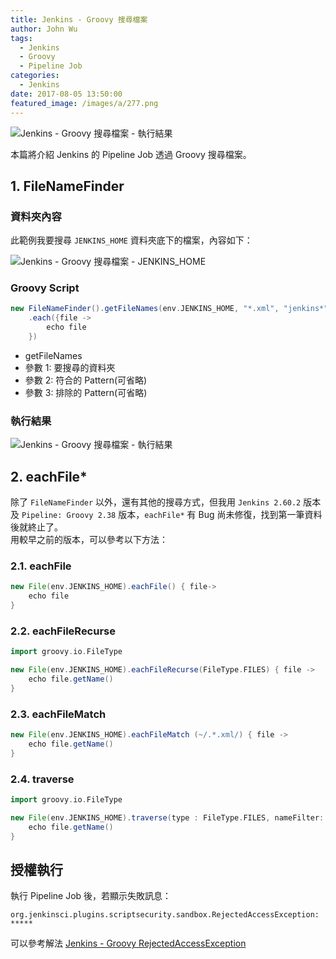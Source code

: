 ```yaml
---
title: Jenkins - Groovy 搜尋檔案
author: John Wu
tags:
  - Jenkins
  - Groovy
  - Pipeline Job
categories:
  - Jenkins
date: 2017-08-05 13:50:00
featured_image: /images/a/277.png
---
```


![Jenkins - Groovy 搜尋檔案 - 執行結果](/images/a/277.png)

本篇將介紹 Jenkins 的 Pipeline Job 透過 Groovy 搜尋檔案。  

<!-- more -->

## 1. FileNameFinder

### 資料夾內容

此範例我要搜尋 `JENKINS_HOME` 資料夾底下的檔案，內容如下：

![Jenkins - Groovy 搜尋檔案 - JENKINS_HOME](/images/a/276.png)

### Groovy Script

```groovy
new FileNameFinder().getFileNames(env.JENKINS_HOME, "*.xml", "jenkins*")
    .each({file ->
        echo file
    })
```
* getFileNames  
 * 參數 1: 要搜尋的資料夾  
 * 參數 2: 符合的 Pattern(可省略)  
 * 參數 3: 排除的 Pattern(可省略)  

### 執行結果

![Jenkins - Groovy 搜尋檔案 - 執行結果](/images/a/277.png)

## 2. eachFile*

除了 `FileNameFinder` 以外，還有其他的搜尋方式，但我用 `Jenkins 2.60.2` 版本及 `Pipeline: Groovy 2.38` 版本，`eachFile*` 有 Bug 尚未修復，找到第一筆資料後就終止了。  
用較早之前的版本，可以參考以下方法：

### 2.1. eachFile

```groovy
new File(env.JENKINS_HOME).eachFile() { file->
    echo file
}
```

### 2.2. eachFileRecurse

```groovy
import groovy.io.FileType

new File(env.JENKINS_HOME).eachFileRecurse(FileType.FILES) { file ->
    echo file.getName()
}
```

### 2.3. eachFileMatch

```groovy
new File(env.JENKINS_HOME).eachFileMatch (~/.*.xml/) { file ->
    echo file.getName()
}
```

### 2.4. traverse

```groovy
import groovy.io.FileType

new File(env.JENKINS_HOME).traverse(type : FileType.FILES, nameFilter: ~/.*.xml/) { file ->
    echo file.getName()
}
```

## 授權執行

執行 Pipeline Job 後，若顯示失敗訊息：
```
org.jenkinsci.plugins.scriptsecurity.sandbox.RejectedAccessException: *****
```
可以參考解法 [Jenkins - Groovy RejectedAccessException](/article/jenkins-groovy-rejected-access-exception.html)